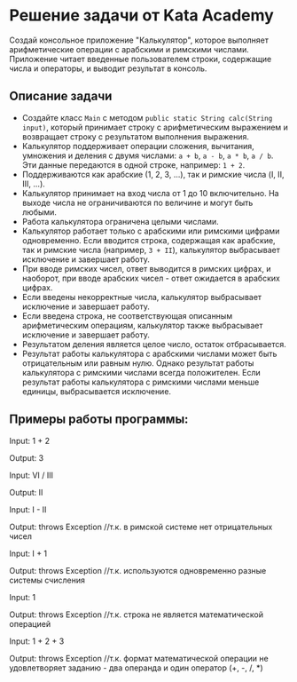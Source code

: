 # Решение задачи от Kata Academy

Создай консольное приложение "Калькулятор", которое выполняет арифметические операции с арабскими и римскими числами. Приложение читает введенные пользователем строки, содержащие числа и операторы, и выводит результат в консоль.

## Описание задачи
- Создайте класс `Main` с методом `public static String calc(String input)`, который принимает строку с арифметическим выражением и возвращает строку с результатом выполнения выражения.
- Калькулятор поддерживает операции сложения, вычитания, умножения и деления с двумя числами: `a + b`, `a - b`, `a * b`, `a / b`. Эти данные передаются в одной строке, например: `1 + 2`.
- Поддерживаются как арабские (1, 2, 3, ...), так и римские числа (I, II, III, ...).
- Калькулятор принимает на вход числа от 1 до 10 включительно. На выходе числа не ограничиваются по величине и могут быть любыми.
- Работа калькулятора ограничена целыми числами.
- Калькулятор работает только с арабскими или римскими цифрами одновременно. Если вводится строка, содержащая как арабские, так и римские числа (например, `3 + II`), калькулятор выбрасывает исключение и завершает работу.
- При вводе римских чисел, ответ выводится в римских цифрах, и наоборот, при вводе арабских чисел - ответ ожидается в арабских цифрах.
- Если введены некорректные числа, калькулятор выбрасывает исключение и завершает работу.
- Если введена строка, не соответствующая описанным арифметическим операциям, калькулятор также выбрасывает исключение и завершает работу.
- Результатом деления является целое число, остаток отбрасывается.
- Результат работы калькулятора с арабскими числами может быть отрицательным или равным нулю. Однако результат работы калькулятора с римскими числами всегда положителен. Если результат работы калькулятора с римскими числами меньше единицы, выбрасывается исключение.

## Примеры работы программы:
Input:
1 + 2

Output:
3

Input:
VI / III

Output:
II

Input:
I - II

Output:
throws Exception //т.к. в римской системе нет отрицательных чисел

Input:
I + 1

Output:
throws Exception //т.к. используются одновременно разные системы счисления

Input:
1

Output:
throws Exception //т.к. строка не является математической операцией

Input:
1 + 2 + 3

Output:
throws Exception //т.к. формат математической операции не удовлетворяет заданию - два операнда и один оператор (+, -, /, *)